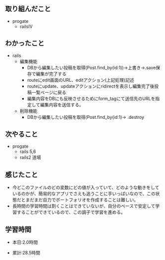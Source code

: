 ## 取り組んだこと
- progate
    - railsIV


 
## わかったこと
- rails
    - 編集機能
        - DBから編集したい投稿を取得(Post.find_by(id:1))→上書き→.save保存で編集が完了する
        - routeにedit画面のURL、editアクション(上記処理)記述
        - routeにupdate、updateアクションにridirectを表示し編集完了後投稿一覧ページに戻る
        - 編集内容をDBにも反映させるためにform_tagにて送信先のURLを指定して編集内容を送信する。
    - 削除機能
        - DBから編集したい投稿を取得(Post.find_by(id:1)→ .destroy



## 次やること
- progate
    - rails 5,6
    - rails2 道場
 

## 感じたこと
- 今どこのファイルのどの変数にどの値が入っていて、どのような動きをしているのかが、簡易的なアプリでさえも追うことに手いっぱいなので、この状態だとまだまだ自力でポートフォリオを作成することは難しい。
- 長時間の学習時間は割くことはできていないが、自分のペースで安定して学習することができているので、この調子で学習を進める。

## 学習時間
- 本日:2.0時間

- 累計:28.5時間
